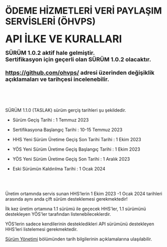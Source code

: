 #  ÖDEME HİZMETLERİ VERİ PAYLAŞIM SERVİSLERİ (ÖHVPS) 

**<font size=6>API İLKE VE KURALLARI  </font>**  

<font size=4><b>SÜRÜM 1.0.2 aktif hale gelmiştir.<br>
Sertifikasyon için geçerli olan SÜRÜM 1.0.2 olacaktır.<br>
<br>
 <https://github.com/ohvps/> adresi üzerinden değişiklik açıklamaları ve tarihçesi incelenebilir.<br></b></font>

<br/>


<br/>
<br/>

SÜRÜM 1.1.0 (TASLAK) sürüm gerçiş tarihleri şu şekildedir.

- Sürüm Geçiş Tarihi : 1 Temmuz 2023

- Sertifikasyona Başlangıç Tarihi : 10-15 Temmuz 2023

- HHS Yeni Sürüm Üretime Geçiş Son Tarihi Tarihi : 1 Ekim 2023

- YÖS Yeni Sürüm Üretime Geçiş Başlangıç Tarihi : 1 Ekim 2023

- YÖS Yeni Sürüm Üretime Geçiş Son Tarihi : 1 Aralık 2023

- Eski Sürümün Kaldırılma Tarihi : 1 Ocak 2024  

<br>
<br>

Üretim ortamında servis sunan HHS’lerin 1 Ekim 2023 -1 Ocak 2024  tarihleri arasında aynı anda çift sürüm desteklemesi gerekmektedir!

İlk kez üretim ortamına 1.1 sürümü ile geçecek HHS'ler, 1.1 sürümünü destekleyen YÖS'ler tarafından listenebileceklerdir.

YÖS’lerin sadece kendilerinin destekledikleri API sürümünü destekleyen HHS’leri listelemesi gerekmektedir.


[Sürüm Yönetimi](surum-yonetimi) bölümünden tarih bilgilerinin açıklamalarına ulaşılabilir.


<br/>
<br/>
<br/>
<br/>
<br/>
<br/>
<br/>
<br/>
<br/>
<br/>
<br/>
<br/>
<br/>
<br/>
<br/>
<br/>
<br/>
<br/>
<br/>
<br/>
<br/>
<br/>
<br/>